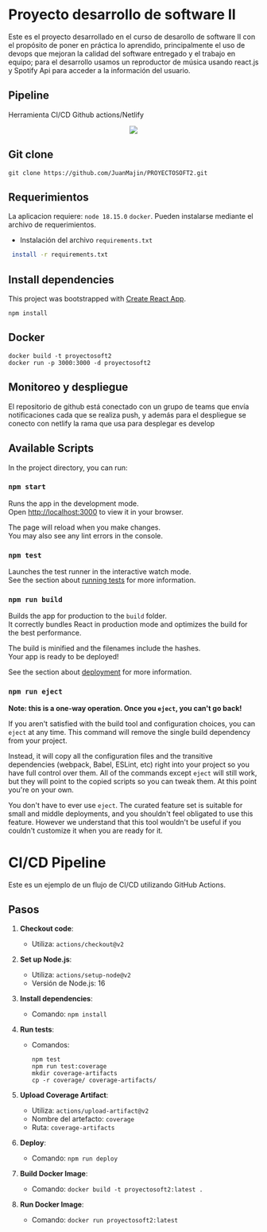 # Proyecto desarrollo de software II

Este es el proyecto desarrollado en el curso de desarollo de software II con el propósito de poner en práctica lo aprendido, principalmente el uso de devops que mejoran la calidad del software entregado y el trabajo en equipo; para el desarrollo usamos un reproductor de música usando react.js y Spotify Api para acceder a la información del usuario.

## Pipeline
Herramienta CI/CD Github actions/Netlify
<p align="center">
    <img src="https://user-images.githubusercontent.com/95255931/245276970-dd276062-4477-420b-8d42-3f0872fa19df.jpg">
</p>

## Git clone
```
git clone https://github.com/JuanMajin/PROYECTOSOFT2.git
```

## Requerimientos

La aplicacion requiere: ```node 18.15.0``` ```docker```. Pueden instalarse mediante el archivo de requerimientos.

- Instalación del archivo ```requirements.txt```
```bash
 install -r requirements.txt
```

## Install dependencies

This project was bootstrapped with [Create React App](https://github.com/facebook/create-react-app).
```
npm install
```

## Docker

```
docker build -t proyectosoft2
docker run -p 3000:3000 -d proyectosoft2
```
## Monitoreo y despliegue

El repositorio de github está conectado con un grupo de teams que envía notificaciones cada que se realiza push, y además para el despliegue se conecto con netlify la rama que usa para desplegar es develop

## Available Scripts 

In the project directory, you can run:

### `npm start`

Runs the app in the development mode.\
Open [http://localhost:3000](http://localhost:3000) to view it in your browser.

The page will reload when you make changes.\
You may also see any lint errors in the console.

### `npm test`

Launches the test runner in the interactive watch mode.\
See the section about [running tests](https://facebook.github.io/create-react-app/docs/running-tests) for more information.

### `npm run build`

Builds the app for production to the `build` folder.\
It correctly bundles React in production mode and optimizes the build for the best performance.

The build is minified and the filenames include the hashes.\
Your app is ready to be deployed!

See the section about [deployment](https://facebook.github.io/create-react-app/docs/deployment) for more information.

### `npm run eject`

**Note: this is a one-way operation. Once you `eject`, you can't go back!**

If you aren't satisfied with the build tool and configuration choices, you can `eject` at any time. This command will remove the single build dependency from your project.

Instead, it will copy all the configuration files and the transitive dependencies (webpack, Babel, ESLint, etc) right into your project so you have full control over them. All of the commands except `eject` will still work, but they will point to the copied scripts so you can tweak them. At this point you're on your own.

You don't have to ever use `eject`. The curated feature set is suitable for small and middle deployments, and you shouldn't feel obligated to use this feature. However we understand that this tool wouldn't be useful if you couldn't customize it when you are ready for it.

# CI/CD Pipeline

Este es un ejemplo de un flujo de CI/CD utilizando GitHub Actions.

## Pasos

1. **Checkout code**:
   - Utiliza: `actions/checkout@v2`

2. **Set up Node.js**:
   - Utiliza: `actions/setup-node@v2`
   - Versión de Node.js: 16

3. **Install dependencies**:
   - Comando: `npm install`

4. **Run tests**:
   - Comandos:
     ```
     npm test
     npm run test:coverage
     mkdir coverage-artifacts
     cp -r coverage/ coverage-artifacts/
     ```

5. **Upload Coverage Artifact**:
   - Utiliza: `actions/upload-artifact@v2`
   - Nombre del artefacto: `coverage`
   - Ruta: `coverage-artifacts`

6. **Deploy**:
   - Comando: `npm run deploy`

7. **Build Docker Image**:
   - Comando: `docker build -t proyectosoft2:latest .`

8. **Run Docker Image**:
   - Comando: `docker run proyectosoft2:latest`